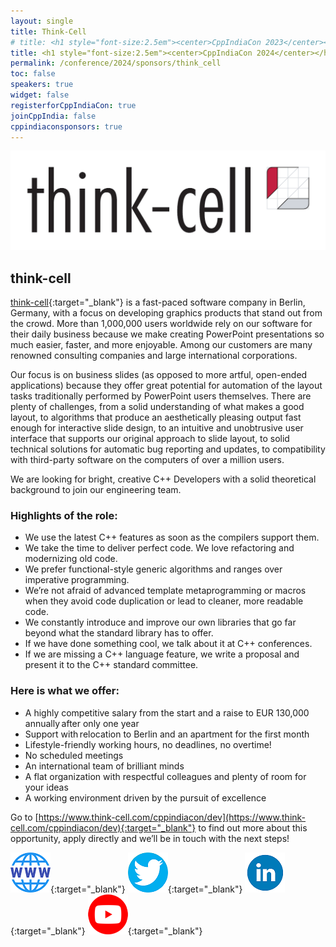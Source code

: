 ```yaml
---
layout: single
title: Think-Cell 
# title: <h1 style="font-size:2.5em"><center>CppIndiaCon 2023</center></h1><center><p style="font-size:1.5em">Gold Sponsor
title: <h1 style="font-size:2.5em"><center>CppIndiaCon 2024</center></h1><center><p style="font-size:1.5em">The C++ festival of India</p><p style="font-size:1.5em"><mark style="background-color:gold;"><strong>Gold Sponsor</strong></mark>
permalink: /conference/2024/sponsors/think_cell
toc: false
speakers: true
widget: false
registerforCppIndiaCon: true
joinCppIndia: false
cppindiaconsponsors: true
---
```

<div style="text-align: center;">
  <a href="https://www.think-cell.com/cppindiacon/dev" target="_blank">
    <img src="/conference/2024/sponsors/think-cell.png" alt="think-cell" title="think-cell">
  </a>
</div>

## think-cell

<!-- Would you like to know what it is like working as a [C++ developer](https://www.think-cell.com/cppindiacon){:target="_blank"} in a role with a <strong>highly competitive salary, life-style friendly hours</strong> and <strong>no deadlines or overtime</strong>?   -->

[think-cell](https://www.think-cell.com/en){:target="_blank"} is a fast-paced software company in Berlin, Germany, with a focus on developing graphics products that stand out from the crowd. More than 1,000,000 users worldwide rely on our software for their daily business because we make creating PowerPoint presentations so much easier, faster, and more enjoyable. Among our customers are many renowned consulting companies and large international corporations.

Our focus is on business slides (as opposed to more artful, open-ended applications) because they offer great potential for automation of the layout tasks traditionally performed by PowerPoint users themselves. There are plenty of challenges, from a solid understanding of what makes a good layout, to algorithms that produce an aesthetically pleasing output fast enough for interactive slide design, to an intuitive and unobtrusive user interface that supports our original approach to slide layout, to solid technical solutions for automatic bug reporting and updates, to compatibility with third-party software on the computers of over a million users.

We are looking for bright, creative C++ Developers with a solid theoretical background to join our engineering team. 

### Highlights of the role:

- We use the latest C++ features as soon as the compilers support them. 
- We take the time to deliver perfect code. We love refactoring and modernizing old code. 
- We prefer functional-style generic algorithms and ranges over imperative programming. 
- We’re not afraid of advanced template metaprogramming or macros when they avoid code duplication or lead to cleaner, more readable code. 
- We constantly introduce and improve our own libraries that go far beyond what the standard library has to offer. 
- If we have done something cool, we talk about it at C++ conferences. 
- If we are missing a C++ language feature, we write a proposal and present it to the C++ standard committee.

### Here is what we offer:

- A highly competitive salary from the start and a raise to EUR 130,000 annually after only one year
- Support with relocation to Berlin and an apartment for the first month
- Lifestyle-friendly working hours, no deadlines, no overtime!
- No scheduled meetings
- An international team of brilliant minds
- A flat organization with respectful colleagues and plenty of room for your ideas
- A working environment driven by the pursuit of excellence

Go to [https://www.think-cell.com/cppindiacon/dev](https://www.think-cell.com/cppindiacon/dev){:target="_blank"} to find out more about this opportunity, apply directly and we’ll be in touch with the next steps!

[![think-cell](/assets/images/www.png "think-cell")](https://www.think-cell.com/cppindiacon){:target="_blank"}
[![think-cell](/assets/images/twitter.png "think-cell")](https://twitter.com/thinkcell){:target="_blank"}
[![think-cell](/assets/images/linkedin.png "think-cell")](https://www.linkedin.com/company/think-cell/){:target="_blank"}
[![think-cell](/assets/images/you-tube.png "think-cell")](https://www.youtube.com/@thinkcell){:target="_blank"}


